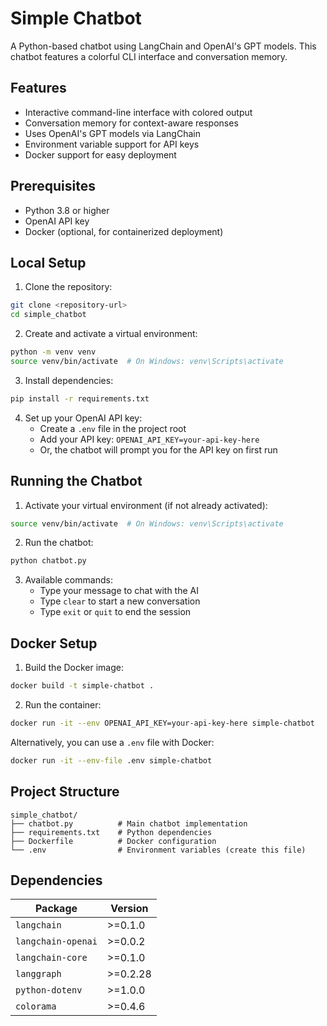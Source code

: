 # Simple Chatbot

A Python-based chatbot using LangChain and OpenAI's GPT models. This chatbot features a colorful CLI interface and conversation memory.

## Features

- Interactive command-line interface with colored output
- Conversation memory for context-aware responses
- Uses OpenAI's GPT models via LangChain
- Environment variable support for API keys
- Docker support for easy deployment

## Prerequisites

- Python 3.8 or higher
- OpenAI API key
- Docker (optional, for containerized deployment)

## Local Setup

1. Clone the repository:

```bash
git clone <repository-url>
cd simple_chatbot
```

2. Create and activate a virtual environment:

```bash
python -m venv venv
source venv/bin/activate  # On Windows: venv\Scripts\activate
```

3. Install dependencies:

```bash
pip install -r requirements.txt
```

4. Set up your OpenAI API key:
   - Create a `.env` file in the project root
   - Add your API key: `OPENAI_API_KEY=your-api-key-here`
   - Or, the chatbot will prompt you for the API key on first run

## Running the Chatbot

1. Activate your virtual environment (if not already activated):

```bash
source venv/bin/activate  # On Windows: venv\Scripts\activate
```

2. Run the chatbot:

```bash
python chatbot.py
```

3. Available commands:
   - Type your message to chat with the AI
   - Type `clear` to start a new conversation
   - Type `exit` or `quit` to end the session

## Docker Setup

1. Build the Docker image:

```bash
docker build -t simple-chatbot .
```

2. Run the container:

```bash
docker run -it --env OPENAI_API_KEY=your-api-key-here simple-chatbot
```

Alternatively, you can use a `.env` file with Docker:

```bash
docker run -it --env-file .env simple-chatbot
```

## Project Structure

```
simple_chatbot/
├── chatbot.py          # Main chatbot implementation
├── requirements.txt    # Python dependencies
├── Dockerfile          # Docker configuration
└── .env                # Environment variables (create this file)
```

## Dependencies

| Package            | Version  |
| ------------------ | -------- |
| `langchain`        | >=0.1.0  |
| `langchain-openai` | >=0.0.2  |
| `langchain-core`   | >=0.1.0  |
| `langgraph`        | >=0.2.28 |
| `python-dotenv`    | >=1.0.0  |
| `colorama`         | >=0.4.6  |
